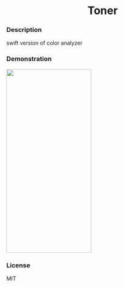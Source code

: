 <h1 align="center">Toner</h1> 

### Description

swift version of color analyzer

### Demonstration

<img src="Toner Demo.2019-03-13 22_59_09.gif" width="221.5" height="480" />

### License

MIT
